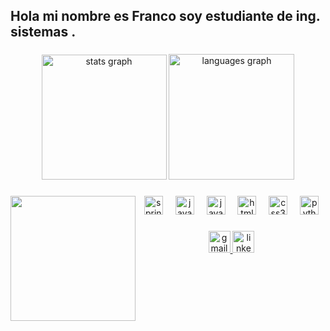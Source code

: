 <h2 align="left">Hola mi nombre es Franco soy estudiante de ing. sistemas .</h2>

###

<div align="center">
  <img src="https://github-readme-stats.vercel.app/api?username=FrancoLujan&hide_title=true&hide_rank=false&show_icons=true&include_all_commits=false&count_private=true&disable_animations=false&theme=rose_pine&locale=es&hide_border=true" height="200" alt="stats graph"  />
  <img src="https://github-readme-stats.vercel.app/api/top-langs?username=FrancoLujan&locale=es&hide_title=true&layout=compact&card_width=320&langs_count=4&theme=rose_pine&hide_border=true" height="201" alt="languages graph"  />
</div>

###

<img align="left" height="200" src="https://breathecode.herokuapp.com/v1/media/file/workshop-tips-gif"  />

###

<div align="center">
  <img src="https://cdn.jsdelivr.net/gh/devicons/devicon/icons/spring/spring-original.svg" height="30" alt="spring logo"  />
  <img width="12" />
  <img src="https://cdn.jsdelivr.net/gh/devicons/devicon/icons/java/java-original.svg" height="30" alt="java logo"  />
  <img width="12" />
  <img src="https://cdn.jsdelivr.net/gh/devicons/devicon/icons/javascript/javascript-original.svg" height="30" alt="javascript logo"  />
  <img width="12" />
  <img src="https://cdn.jsdelivr.net/gh/devicons/devicon/icons/html5/html5-original.svg" height="30" alt="html5 logo"  />
  <img width="12" />
  <img src="https://cdn.jsdelivr.net/gh/devicons/devicon/icons/css3/css3-original.svg" height="30" alt="css3 logo"  />
  <img width="12" />
  <img src="https://cdn.jsdelivr.net/gh/devicons/devicon/icons/python/python-original.svg" height="30" alt="python logo"  />
</div>

###

<div align="center">
  <a href="francolujann1@gmail.com" target="_blank">
    <img src="https://img.shields.io/static/v1?message=Gmail&logo=gmail&label=&color=D14836&logoColor=white&labelColor=&style=for-the-badge" height="35" alt="gmail logo"  />
  </a>
  <a href="https://www.linkedin.com/in/franco-martin-lujan-56069223b/" target="_blank">
    <img src="https://img.shields.io/static/v1?message=LinkedIn&logo=linkedin&label=&color=0077B5&logoColor=white&labelColor=&style=for-the-badge" height="35" alt="linkedin logo"  />
  </a>
</div>

###
